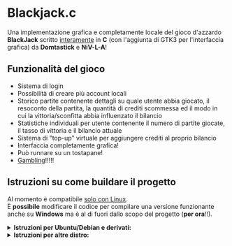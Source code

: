 # Blackjack.c
Una implementazione grafica e completamente locale del gioco d'azzardo **BlackJack** scritto <ins>interamente</ins> in **C** (con l'aggiunta di GTK3 per l'interfaccia grafica) da **Domtastick** e **NiV-L-A**!

## Funzionalità del gioco
- Sistema di login
- Possibilità di creare più account locali 
- Storico partite contenente dettagli su quale utente abbia giocato, il resoconto della partita, la quantità di crediti scommessa ed il modo in cui la vittoria/sconfitta abbia influenzato il bilancio
- Statistiche individuali per utente contenente il numero di partite giocate, il tasso di vittoria e il bilancio attuale
- Sistema di "top-up" virtuale per aggiungere crediti al proprio bilancio
- Interfaccia completamente grafica!
- Può runnare su un tostapane!
- [Gambling](https://tenor.com/view/when-the-money-fast-money-gif-18043142)!!!!! 


## Istruzioni su come buildare il progetto
Al momento è compatibile <ins>solo con Linux</ins>.   
È **possibile** modificare il codice per compilare una versione funzionante anche su **Windows** ma è al di fuori dallo scopo del progetto (**per ora**!!).

 <details>
   <summary><strong>Istruzioni per Ubuntu/Debian e derivati:</strong></summary> 
   
Assicuratevi di installare le librerie di sviluppo di GTK:

```
sudo apt install libgtk-3-dev -y
```

Una volta installate le librerie necessarie, assicuratevi di avere installato l'utility pkg-config (a meno che non vogliate inserire manualmente come flag il directory delle librerie!):
```sh 
sudo apt update
sudo apt install pkg-config -y
```

Si consiglia l'uso di gcc per compilare il progetto. La stragrande maggioranza delle distribuzioni dovrebbe già averlo come parte di una suite di build tools; ma se per qualche motivo dovesse mancare, potete installarlo con:
```sh
sudo apt install gcc
```

Aprite un'istanza del vostro terminale di scelta e navigate nella cartella principale in cui è contenuto il codice sorgente. In seguito runnate il seguente comando per compilare il progetto:
```sh 
gcc ./main.c -rdynamic -Wno-format -Wno-deprecated-declarations -Wno-format-security `pkg-config --cflags gtk+-3.0` -o ./Blackjack `pkg-config --libs gtk+-3.0`
```
</details>

<details>
  <summary><strong>Istruzioni per altre distro:</strong></summary> 
 
Malgrado non abbia avuto tempo di testare il processo di building su altre distro, non dovrebbero esserci problemi a buildare il progetto.
Basta solo rimpiazzare la sintassi di `apt` con quella del package manager usato dalla vostra distro (il nome dei pacchetti potrebbe variare leggermente in base ad essa).

</details>
